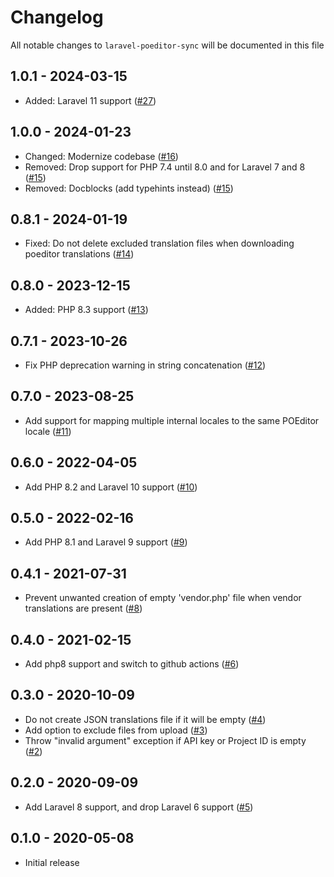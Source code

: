 # Changelog

All notable changes to `laravel-poeditor-sync` will be documented in this file

## 1.0.1 - 2024-03-15

- Added: Laravel 11 support ([#27](https://github.com/nextapps-be/laravel-poeditor-sync/pull/27))

## 1.0.0 - 2024-01-23

- Changed: Modernize codebase ([#16](https://github.com/nextapps-be/laravel-poeditor-sync/pull/16))
- Removed: Drop support for PHP 7.4 until 8.0  and for Laravel 7 and 8 ([#15](https://github.com/nextapps-be/laravel-poeditor-sync/pull/15))
- Removed: Docblocks (add typehints instead) ([#15](https://github.com/nextapps-be/laravel-poeditor-sync/pull/15))

## 0.8.1 - 2024-01-19

- Fixed: Do not delete excluded translation files when downloading poeditor translations ([#14](https://github.com/nextapps-be/laravel-poeditor-sync/pull/14))

## 0.8.0 - 2023-12-15

- Added: PHP 8.3 support ([#13](https://github.com/nextapps-be/laravel-poeditor-sync/pull/13))

## 0.7.1 - 2023-10-26

- Fix PHP deprecation warning in string concatenation ([#12](https://github.com/nextapps-be/laravel-poeditor-sync/pull/12))

## 0.7.0 - 2023-08-25

- Add support for mapping multiple internal locales to the same POEditor locale ([#11](https://github.com/nextapps-be/laravel-poeditor-sync/pull/11))

## 0.6.0 - 2022-04-05

- Add PHP 8.2 and Laravel 10 support ([#10](https://github.com/nextapps-be/laravel-poeditor-sync/pull/10))

## 0.5.0 - 2022-02-16

- Add PHP 8.1 and Laravel 9 support ([#9](https://github.com/nextapps-be/laravel-poeditor-sync/pull/9))

## 0.4.1 - 2021-07-31

 - Prevent unwanted creation of empty 'vendor.php' file when vendor translations are present ([#8](https://github.com/nextapps-be/laravel-poeditor-sync/pull/8))

## 0.4.0 - 2021-02-15

 - Add php8 support and switch to github actions ([#6](https://github.com/nextapps-be/laravel-poeditor-sync/pull/6))

## 0.3.0 - 2020-10-09

 - Do not create JSON translations file if it will be empty ([#4](https://github.com/nextapps-be/laravel-poeditor-sync/pull/4))
 - Add option to exclude files from upload ([#3](https://github.com/nextapps-be/laravel-poeditor-sync/pull/3))
 - Throw "invalid argument" exception if API key or Project ID is empty ([#2](https://github.com/nextapps-be/laravel-poeditor-sync/pull/2))

## 0.2.0 - 2020-09-09

- Add Laravel 8 support, and drop Laravel 6 support ([#5](https://github.com/nextapps-be/laravel-poeditor-sync/pull/5))

## 0.1.0 - 2020-05-08

- Initial release
